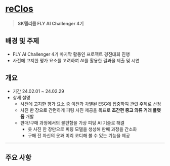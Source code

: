 # [reClos](https://github.com/SKT-FLYAI-Reclos/Reclos-AI)
> **SK텔리콤 FLY AI Challenger 4기**
## 배경 및 주제
- FLY AI Challenger 4기 마지막 활동인 프로젝트 경진대회 진행
- 사전에 고지한 평가 요소를 고려하여 AI를 활용한 결과물 제출 및 시연

## 개요
- 기간
  24.02.01 ~ 24.02.29
- 상세 설명
  - 사전에 고지한 평가 요소 중 이전과 차별된 ESG에 집중하여 관련 주제로 선정
  - 사진 한 장으로 간편하게 피팅 사진 제공을 목표로 **초간편 중고 의류 거래 플랫폼** 개발
  - 판매/구매 과정에서의 불편함을 가상 피팅 AI 기술로 해결
    - 옷 사진 한 장만으로 피팅 모델을 생성해 판매 과정을 간소화
    - 구매 전 자신의 옷과 미리 코디해 볼 수 있는 기능을 제공
---

## 주요 사항
